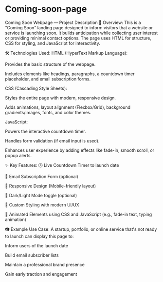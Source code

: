 # Coming-soon-page
 Coming Soon Webpage — Project Description
📄 Overview:
This is a "Coming Soon" landing page designed to inform visitors that a website or service is launching soon. It builds anticipation while collecting user interest or providing minimal contact options. The page uses HTML for structure, CSS for styling, and JavaScript for interactivity.

🛠️ Technologies Used:
HTML (HyperText Markup Language):

Provides the basic structure of the webpage.

Includes elements like headings, paragraphs, a countdown timer placeholder, and email subscription forms.

CSS (Cascading Style Sheets):

Styles the entire page with modern, responsive design.

Adds animations, layout alignment (Flexbox/Grid), background gradients/images, fonts, and color themes.

JavaScript:

Powers the interactive countdown timer.

Handles form validation (if email input is used).

Enhances user experience by adding effects like fade-in, smooth scroll, or popup alerts.

✨ Key Features:
🕒 Live Countdown Timer to launch date

📧 Email Subscription Form (optional)

📱 Responsive Design (Mobile-friendly layout)

🌙 Dark/Light Mode toggle (optional)

🎨 Custom Styling with modern UI/UX

🚀 Animated Elements using CSS and JavaScript (e.g., fade-in text, typing animation)

📷 Example Use Case:
A startup, portfolio, or online service that's not ready to launch can display this page to:

Inform users of the launch date

Build email subscriber lists

Maintain a professional brand presence

Gain early traction and engagement


